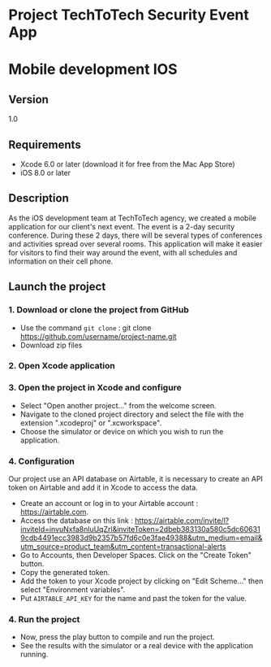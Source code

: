 # Project TechToTech Security Event App
# Mobile development IOS


## Version 
1.0

## Requirements

- Xcode 6.0 or later (download it for free from the Mac App Store)
- iOS 8.0 or later

## Description
As the iOS development team at TechToTech agency, we created a mobile application for our client's next event. The event is a 2-day security conference. During these 2 days, there will be several types of conferences and activities spread over several rooms. This application will make it easier for visitors to find their way around the event, with all schedules and information on their cell phone. 

## Launch the project 

### 1. Download or clone the project from GitHub

- Use the command `git clone` :  git clone https://github.com/username/project-name.git
- Download zip files 

### 2. Open Xcode application

### 3. Open the project in Xcode and configure

- Select "Open another project..." from the welcome screen.
- Navigate to the cloned project directory and select the file with the extension ".xcodeproj" or ".xcworkspace".
- Choose the simulator or device on which you wish to run the application.

### 4. Configuration 

Our project use an API database on Airtable, it is necessary to create an API token on Airtable and add it in Xcode to access the data. 

- Create an account or log in to your Airtable account : https://airtable.com.
- Access the database on this link : https://airtable.com/invite/l?inviteId=invuNxfa8nluUqZrl&inviteToken=2dbeb383130a580c5dc606319cdb4491ecc3983d9b2357b57fd6c0e3fae49388&utm_medium=email&utm_source=product_team&utm_content=transactional-alerts
- Go to Accounts, then Developer Spaces. Click on the "Create Token" button.
- Copy the generated token.
- Add the token to your Xcode project by clicking on "Edit Scheme..." then select "Environment variables". 
- Put `AIRTABLE_API_KEY` for the name and past the token for the value. 

### 4. Run the project

- Now, press the play button to compile and run the project.
- See the results with the simulator or a real device with the application running.


